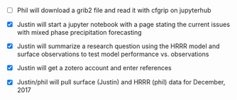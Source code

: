 - [ ] Phil will download a grib2 file and read it with cfgrip on jupyterhub  
- [x] Justin will start a jupyter notebook with a page stating the current issues with mixed phase precipitation forecasting  
- [x] Justin will summarize a research question using the HRRR model and surface observations to test model performance vs. observations 
- [x] Justin will get a zotero account and enter references  
- [x] Justin/phil will pull surface (Justin) and HRRR (phil) data for December, 2017



